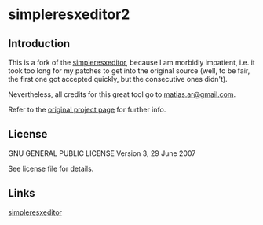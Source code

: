 # simpleresxeditor2

## Introduction

This is a fork of the [simpleresxeditor](http://code.google.com/p/simpleresxeditor/), because I am morbidly impatient, i.e. it took too long for my patches to get into the original source (well, to be fair, the first one got accepted quickly, but the consecutive ones didn't).

Nevertheless, all credits for this great tool go to matias.ar@gmail.com.

Refer to the [original project page](http://code.google.com/p/simpleresxeditor/) for further info.


## License
GNU GENERAL PUBLIC LICENSE
Version 3, 29 June 2007 

See license file for details.

## Links

[simpleresxeditor](http://code.google.com/p/simpleresxeditor/)